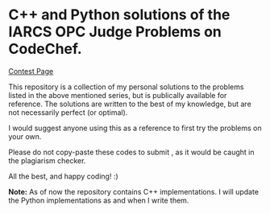 <h1>C++ and Python solutions of the IARCS OPC Judge Problems on CodeChef.</h1>

<a href="https://www.codechef.com/IARCSJUD?order=desc&sortBy=successful_submissions">Contest Page</a>

This repository is a collection of my personal solutions to the problems listed in the above mentioned series, but is publically available for reference. 
The solutions are written to the best of my knowledge, but are not necessarily perfect (or optimal).

I would suggest anyone using this as a reference to first try the problems on your own.

Please do not copy-paste these codes to submit , as it would be caught in the plagiarism checker.

All the best, and happy coding! :)

<b>Note:</b> As of now the repository contains C++ implementations. I will update the Python implementations as and when I write them.